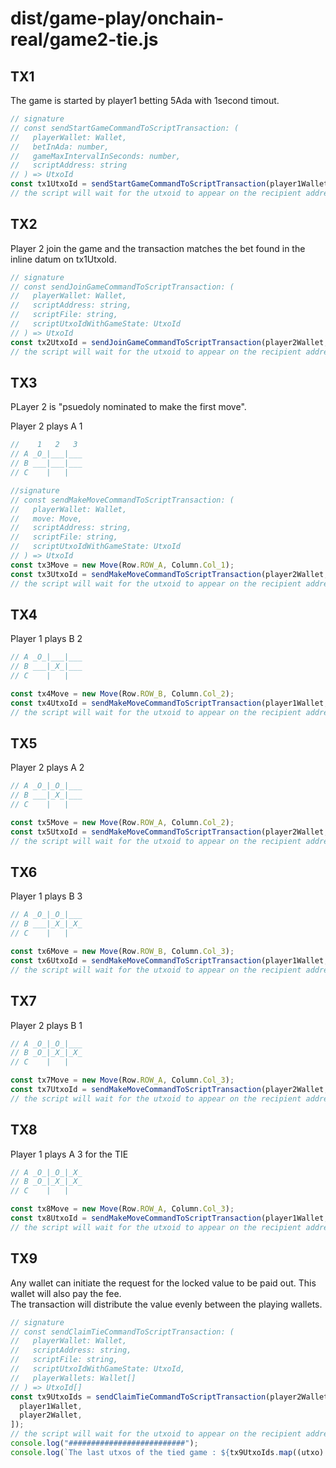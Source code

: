 # dist/game-play/onchain-real/game2-tie.js

## TX1

The game is started by player1 betting 5Ada with 1second timout.

```typescript
// signature
// const sendStartGameCommandToScriptTransaction: (
//   playerWallet: Wallet,
//   betInAda: number,
//   gameMaxIntervalInSeconds: number,
//   scriptAddress: string
// ) => UtxoId
const tx1UtxoId = sendStartGameCommandToScriptTransaction(player1Wallet, 5, 1, scriptAddress);
// the script will wait for the utxoid to appear on the recipient address;
```

## TX2

Player 2 join the game and the transaction matches the bet found in the inline datum on tx1UtxoId.

```typescript
// signature
// const sendJoinGameCommandToScriptTransaction: (
//   playerWallet: Wallet,
//   scriptAddress: string,
//   scriptFile: string,
//   scriptUtxoIdWithGameState: UtxoId
// ) => UtxoId
const tx2UtxoId = sendJoinGameCommandToScriptTransaction(player2Wallet, scriptAddress, scriptFile, tx1UtxoId);
// the script will wait for the utxoid to appear on the recipient address;
```

## TX3

PLayer 2 is "psuedoly nominated to make the first move".

Player 2 plays A 1

```typescript
//    1   2   3
// A _O_|___|___
// B ___|___|___
// C    |   |

//signature
// const sendMakeMoveCommandToScriptTransaction: (
//   playerWallet: Wallet,
//   move: Move,
//   scriptAddress: string,
//   scriptFile: string,
//   scriptUtxoIdWithGameState: UtxoId
// ) => UtxoId
const tx3Move = new Move(Row.ROW_A, Column.Col_1);
const tx3UtxoId = sendMakeMoveCommandToScriptTransaction(player2Wallet, tx3Move, scriptAddress, scriptFile, tx2UtxoId);
// the script will wait for the utxoid to appear on the recipient address;
```

## TX4

Player 1 plays B 2

```typescript
// A _O_|___|___
// B ___|_X_|___
// C    |   |

const tx4Move = new Move(Row.ROW_B, Column.Col_2);
const tx4UtxoId = sendMakeMoveCommandToScriptTransaction(player1Wallet, tx4Move, scriptAddress, scriptFile, tx3UtxoId);
// the script will wait for the utxoid to appear on the recipient address;
```

## TX5

Player 2 plays A 2

```typescript
// A _O_|_O_|___
// B ___|_X_|___
// C    |   |

const tx5Move = new Move(Row.ROW_A, Column.Col_2);
const tx5UtxoId = sendMakeMoveCommandToScriptTransaction(player2Wallet, tx5Move, scriptAddress, scriptFile, tx4UtxoId);
// the script will wait for the utxoid to appear on the recipient address;
```

## TX6

Player 1 plays B 3

```typescript
// A _O_|_O_|___
// B ___|_X_|_X_
// C    |   |

const tx6Move = new Move(Row.ROW_B, Column.Col_3);
const tx6UtxoId = sendMakeMoveCommandToScriptTransaction(player1Wallet, tx6Move, scriptAddress, scriptFile, tx5UtxoId);
// the script will wait for the utxoid to appear on the recipient address;
```

## TX7

Player 2 plays B 1

```typescript
// A _O_|_O_|___
// B _O_|_X_|_X_
// C    |   |

const tx7Move = new Move(Row.ROW_A, Column.Col_3);
const tx7UtxoId = sendMakeMoveCommandToScriptTransaction(player2Wallet, tx7Move, scriptAddress, scriptFile, tx6UtxoId);
// the script will wait for the utxoid to appear on the recipient address;
```

## TX8

Player 1 plays A 3 for the TIE

```typescript
// A _O_|_O_|_X_
// B _O_|_X_|_X_
// C    |   |

const tx8Move = new Move(Row.ROW_A, Column.Col_3);
const tx8UtxoId = sendMakeMoveCommandToScriptTransaction(player1Wallet, tx8Move, scriptAddress, scriptFile, tx7UtxoId);
// the script will wait for the utxoid to appear on the recipient address;
```

## TX9

Any wallet can initiate the request for the locked value to be paid out. This wallet will also pay the fee.  
The transaction will distribute the value evenly between the playing wallets.

```typescript
// signature
// const sendClaimTieCommandToScriptTransaction: (
//   playerWallet: Wallet,
//   scriptAddress: string,
//   scriptFile: string,
//   scriptUtxoIdWithGameState: UtxoId,
//   playerWallets: Wallet[]
// ) => UtxoId[]
const tx9UtxoIds = sendClaimTieCommandToScriptTransaction(player2Wallet, scriptAddress, scriptFile, tx8UtxoId, [
  player1Wallet,
  player2Wallet,
]);
// the script will wait for the utxoid to appear on the recipient address;
console.log("##########################");
console.log(`The last utxos of the tied game : ${tx9UtxoIds.map((utxo) => utxo.toString()).join(" ")}`);
```
